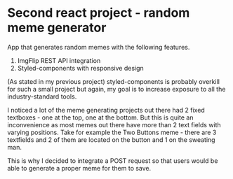 # Second react project - random meme generator

App that generates random memes with the following features.

1. ImgFlip REST API integration
2. Styled-components with responsive design

(As stated in my previous project) styled-components is probably overkill for such a small project but again, my goal is to increase exposure to all the industry-standard tools.

I noticed a lot of the meme generating projects out there had 2 fixed textboxes - one at the top, one at the bottom. But this is quite an inconvenience as most memes out there have more than 2 text fields with varying positions. Take for example the Two Buttons meme - there are 3 textfields and 2 of them are located on the button and 1 on the sweating man.

This is why I decided to integrate a POST request so that users would be able to generate a proper meme for them to save.
